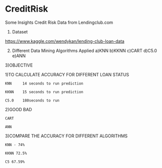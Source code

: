 # CreditRisk
Some Insights Credit Risk Data from Lendingclub.com

1) Dataset

https://www.kaggle.com/wendykan/lending-club-loan-data

2) Different Data Mining Algorithms Applied
  a)KNN
  b)KKNN
  c)CART
  d)C5.0
  e)ANN
  
3)OBJECTIVE

  1)TO CALCULATE ACCURACY FOR DIFFERENT LOAN STATUS
  
    KNN     14 seconds to run prediction
    
    KKNN    15 seconds to run prediction
    
    C5.0    180seconds to run
    
  2)GOOD BAD
  
    CART
    
    ANN
    
  3)COMPARE THE ACCURACY FOR DIFFERENT ALGORITHMS
  
    KNN - 74%
    
    KKNN 72.5%
    
    C5 67.59%
    
